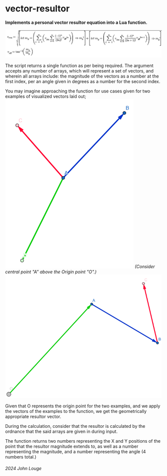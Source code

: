 # vector-resultor
**Implements a personal vector resultor equation into a Lua function.**

![alt text](https://github.com/johnlouge/vector-resultor/blob/02dc4ed5612bef4b87a2fcc3e6e7496c77673782/eq3.png "The Equation")

The script returns a single function as per being required. The argument accepts any number of arrays, which will represent a set of vectors, and wherein all arrays include: the magnitude of the vectors as a number at the first index, per an angle given in degrees as a number for the second index. 

You may imagine approaching the function for use cases given for two examples of visualized vectors laid out;
![alt text](https://github.com/johnlouge/vector-resultor/blob/main/example1.png?raw=true "Example #1")
*(Consider central point "A" above the Origin point "O".)*
![alt text](https://github.com/johnlouge/vector-resultor/blob/main/example2.png?raw=true "Example #2")

Given that O represents the origin point for the two examples, and we apply the vectors of the examples to the function, we get the geometrically appropriate resultor vector.

During the calculation, consider that the resultor is calculated by the ordnance that the said arrays are given in during input.

The function returns two numbers representing the X and Y positions of the point that the resultor magnitude extends to, as well as a number representing the magnitude, and a number representing the angle (4 numbers total.)

###### 2024 John Louge
